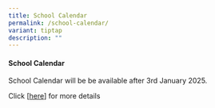 ```yaml
---
title: School Calendar
permalink: /school-calendar/
variant: tiptap
description: ""
---
```

<h4><strong>School Calendar</strong><br></h4>
<p>School Calendar will be be available after 3rd January 2025.</p>
<p>Click [<a href="https://outlook.office365.com/calendar/published/c5c842578e5342ee9a7174996621de50@schools.gov.sg/ba0d699fd7754e3394b2eb9dcbdb0fee4878139603796308745/calendar.html" rel="noopener nofollow" target="_blank">here</a>]
for more details</p>